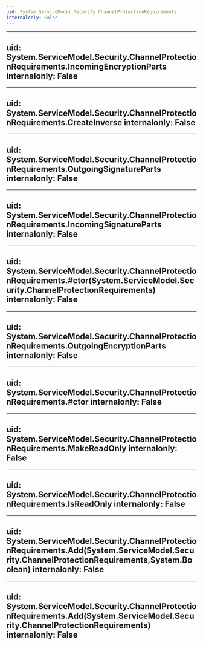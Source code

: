 ```yaml
---
uid: System.ServiceModel.Security.ChannelProtectionRequirements
internalonly: False
---
```


---
uid: System.ServiceModel.Security.ChannelProtectionRequirements.IncomingEncryptionParts
internalonly: False
---

---
uid: System.ServiceModel.Security.ChannelProtectionRequirements.CreateInverse
internalonly: False
---

---
uid: System.ServiceModel.Security.ChannelProtectionRequirements.OutgoingSignatureParts
internalonly: False
---

---
uid: System.ServiceModel.Security.ChannelProtectionRequirements.IncomingSignatureParts
internalonly: False
---

---
uid: System.ServiceModel.Security.ChannelProtectionRequirements.#ctor(System.ServiceModel.Security.ChannelProtectionRequirements)
internalonly: False
---

---
uid: System.ServiceModel.Security.ChannelProtectionRequirements.OutgoingEncryptionParts
internalonly: False
---

---
uid: System.ServiceModel.Security.ChannelProtectionRequirements.#ctor
internalonly: False
---

---
uid: System.ServiceModel.Security.ChannelProtectionRequirements.MakeReadOnly
internalonly: False
---

---
uid: System.ServiceModel.Security.ChannelProtectionRequirements.IsReadOnly
internalonly: False
---

---
uid: System.ServiceModel.Security.ChannelProtectionRequirements.Add(System.ServiceModel.Security.ChannelProtectionRequirements,System.Boolean)
internalonly: False
---

---
uid: System.ServiceModel.Security.ChannelProtectionRequirements.Add(System.ServiceModel.Security.ChannelProtectionRequirements)
internalonly: False
---
